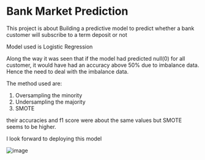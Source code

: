 # Bank Market Prediction

This project is about Building a predictive model to predict whether a bank customer will subscribe to a term deposit or not

Model used is Logistic Regression

Along the way it was seen that if the model had predicted null(0) for all customer, it would have had an accuracy above 50% due to imbalance data.
Hence the need to deal with the imbalance data.

The method used are:
1. Oversampling the minority
2. Undersampling the majority
3. SMOTE

their accuracies and f1 score were about the same values but SMOTE seems to be higher.


I look forward to deploying this model 


![image](https://user-images.githubusercontent.com/68794860/173358463-2449be80-2bf6-484f-b1ab-bf1b058994cf.png)
